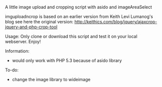 A little image upload and cropping script with asido and imageAreaSelect

imguploadncrop is based on an earlier version from Keith Levi Lumanog's blog 
see here the original version:
http://keithics.com/blog/jquery/ajaxcrop-jquery-and-php-crop-tool


Usage:
Only clone or download this script and test it on your local 
webserver.
Enjoy!

Information:
- would only work with PHP 5.3 because of asido library

To-do:
- change the image library to wideimage